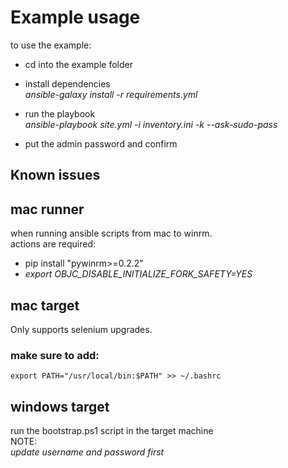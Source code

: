 
# Example usage

to use the example:
- cd into the example folder

- install dependencies \
  *ansible-galaxy install -r requirements.yml*

- run the playbook \
  *ansible-playbook site.yml -i inventory.ini -k --ask-sudo-pass*

- put the admin password and confirm

## Known issues

## mac runner
when running ansible scripts from mac to winrm.\
actions are required:
- pip install "pywinrm>=0.2.2"
- *export OBJC_DISABLE_INITIALIZE_FORK_SAFETY=YES*

## mac target
Only supports selenium upgrades.


### make sure to add:
    export PATH="/usr/local/bin:$PATH" >> ~/.bashrc

## windows target
run the bootstrap.ps1 script in the target machine\
NOTE:\
*update username and password first*

